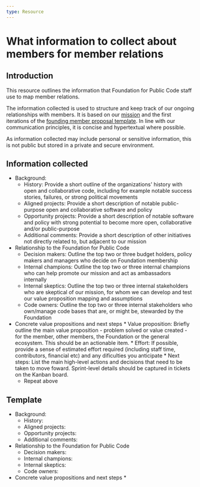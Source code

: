 ```yaml
---
type: Resource
---
```


# What information to collect about members for member relations 

## Introduction

This resource outlines the information that Foundation for Public Code staff use to map member relations.

The information collected is used to structure and keep track of our ongoing relationships with members. It is based on our [mission](../../organization/mission.md) and the first iterations of the [founding member proposal template](founding-membership-proposal.md). In line with our communication principles, it is concise and hypertextual where possible. 

As information collected may include personal or sensitive information, this is not public but stored in a private and secure environment.

## Information collected 

* Background:
   * History: Provide a short outline of the organizations' history with open and collaborative code, including for example notable success stories, failures, or strong political movements
   * Aligned projects: Provide a short description of notable public-purpose open and collaborative software and policy
   * Opportunity projects: Provide a short description of notable software and policy with strong potential to become more open, collaborative and/or public-purpose
   * Additional comments: Provide a short description of other initiatives not directly related to, but adjacent to our mission
* Relationship to the Foundation for Public Code
   * Decision makers: Outline the top two or three budget holders, policy makers and managers who decide on Foundation membership
   * Internal champions: Outline the top two or three internal champions who can help promote our mission and act as ambassadors internally
   * Internal skeptics: Outline the top two or three internal stakeholders who are skeptical of our mission, for whom we can develop and test our value proposition mapping and assumptions
   * Code owners: Outline the top two or three internal stakeholders who own/manage code bases that are, or might be, stewarded by the Foundation
* Concrete value propositions and next steps
      * Value proposition: Briefly outline the main value proposition - problem solved or value created - for the member, other members, the Foundation or the general ecosystem. This should be an actionable item.
      * Effort: If possible, provide a sense of estimated effort required (including staff time, contributors, financial etc) and any dificulties you anticipate
      * Next steps: List the main high-level actions and decisions that need to be taken to move foward. Sprint-level details should be captured in tickets on the Kanban board.
   * Repeat above

## Template 

* Background:
   * History:
   * Aligned projects:
   * Opportunity projects:
   * Additional comments:
* Relationship to the Foundation for Public Code
   * Decision makers:
   * Internal champions:
   * Internal skeptics: 
   * Code owners:
* Concrete value propositions and next steps
   * 
